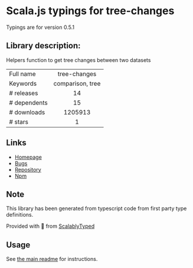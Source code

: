 
# Scala.js typings for tree-changes

Typings are for version 0.5.1

## Library description:
Helpers function to get tree changes between two datasets

|                    |                 |
| ------------------ | :-------------: |
| Full name          | tree-changes |
| Keywords           | comparison, tree |
| # releases         | 14 |
| # dependents       | 15 |
| # downloads        | 1205913 |
| # stars            | 1 |

## Links
- [Homepage](https://github.com/gilbarbara/tree-changes#readme)
- [Bugs](https://github.com/gilbarbara/tree-changes/issues)
- [Repository](https://github.com/gilbarbara/tree-changes)
- [Npm](https://www.npmjs.com/package/tree-changes)
    


## Note
This library has been generated from typescript code from first party type definitions.

Provided with :purple_heart: from [ScalablyTyped](https://github.com/oyvindberg/ScalablyTyped)

## Usage
See [the main readme](../../readme.md) for instructions.


